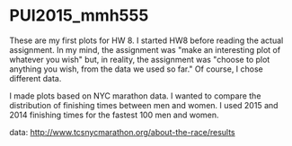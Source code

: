 # PUI2015_mmh555
These are my first plots for HW 8.
I started HW8 before reading the actual assignment. In my mind, the assignment
was "make an interesting plot of whatever you wish" but, in reality, the assignment was
"choose to plot anything you wish, from the data we used so far." Of course, I chose different data.

I made plots based on NYC marathon data. I wanted to compare the distribution of finishing times between men and women.
I used 2015 and 2014 finishing times for the fastest 100 men and women.

data: http://www.tcsnycmarathon.org/about-the-race/results

